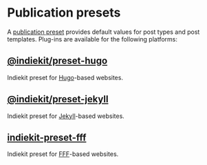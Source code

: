 # Publication presets

A [publication preset](../concepts#publication-preset) provides default values for post types and post templates. Plug-ins are available for the following platforms:

## [@indiekit/preset-hugo](https://npmjs.org/package/@indiekit/preset-hugo)

<Badge type="tip" text="Offical" />

Indiekit preset for [Hugo](https://gohugo.io)-based websites.

## [@indiekit/preset-jekyll](https://npmjs.org/package/@indiekit/preset-jekyll)

<Badge type="tip" text="Offical" />

Indiekit preset for [Jekyll](https://jekyllrb.com)-based websites. 

## [indiekit-preset-fff](https://npmjs.org/package/indiekit-preset-fff)

Indiekit preset for [FFF](https://fff.js.org)-based websites. 
